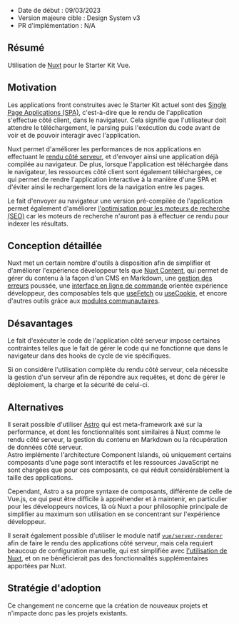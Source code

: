 - Date de début : 09/03/2023
- Version majeure cible : Design System v3
- PR d'implémentation : N/A

## Résumé

Utilisation de [Nuxt][Nuxt] pour le Starter Kit Vue.

## Motivation

Les applications front construites avec le Starter Kit actuel sont des [Single Page Applications (SPA)][SPA], c'est-à-dire que le rendu de l'application s'effectue côté client, dans le navigateur.
Cela signifie que l'utilisateur doit attendre le téléchargement, le parsing puis l'exécution du code avant de voir et de pouvoir interagir avec l'application.

Nuxt permet d'améliorer les performances de nos applications en effectuant le [rendu côté serveur][SSR], et d'envoyer ainsi une application déjà compilée au navigateur.
De plus, lorsque l'application est téléchargée dans le navigateur, les ressources côté client sont également téléchargées, ce qui permet de rendre l'application interactive à la manière d'une SPA et d'éviter ainsi le rechargement lors de la navigation entre les pages.

Le fait d'envoyer au navigateur une version pré-compilée de l'application permet également d'améliorer [l'optimisation pour les moteurs de recherche (SEO)][SEO] car les moteurs de recherche n'auront pas à effectuer ce rendu pour indexer les résultats.

## Conception détaillée

Nuxt met un certain nombre d'outils à disposition afin de simplifier et d'améliorer l'expérience développeur tels que [Nuxt Content][Nuxt Content], qui permet de gérer du contenu à la façon d'un CMS en Markdown, une [gestion des erreurs][Nuxt Error Handling] poussée, une [interface en ligne de commande][Nuxi] orientée expérience développeur, des composables tels que [useFetch][Nuxt useFetch] ou [useCookie][Nuxt useCookie], et encore d'autres outils grâce aux [modules communautaires][Nuxt Modules].

## Désavantages

Le fait d'exécuter le code de l'application côté serveur impose certaines contraintes telles que le fait de gérer le code qui ne fonctionne que dans le navigateur dans des hooks de cycle de vie spécifiques.

Si on considère l'utilisation complète du rendu côté serveur, cela nécessite la gestion d'un serveur afin de répondre aux requêtes, et donc de gérer le déploiement, la charge et la sécurité de celui-ci.

## Alternatives

Il serait possible d'utiliser [Astro][Astro] qui est meta-framework axé sur la performance, et dont les fonctionnalités sont similaires à Nuxt comme le rendu côté serveur, la gestion du contenu en Markdown ou la récupération de données côté serveur.<br>
Astro implémente l'architecture Component Islands, où uniquement certains composants d'une page sont interactifs et les ressources JavaScript ne sont chargées que pour ces composants, ce qui réduit considérablement la taille des applications.

Cependant, Astro a sa propre syntaxe de composants, différente de celle de Vue.js, ce qui peut être difficile à appréhender et à maintenir, en particulier pour les développeurs novices, là où Nuxt a pour philosophie principale de simplifier au maximum son utilisation en se concentrant sur l'expérience développeur.

Il serait également possible d'utiliser le module natif [`vue/server-renderer`][Vue SSR] afin de faire le rendu des applications côté serveur, mais cela requiert beaucoup de configuration manuelle, qui est simplifiée avec [l'utilisation de Nuxt][Vue SSR Nuxt], et on ne bénéficierait pas des fonctionnalités supplémentaires apportées par Nuxt.

## Stratégie d'adoption

Ce changement ne concerne que la création de nouveaux projets et n'impacte donc pas les projets existants.

[Nuxt]: https://v3.nuxtjs.org/
[SPA]: https://developer.mozilla.org/fr/docs/Glossary/SPA
[SSR]: https://web.dev/rendering-on-the-web/#server-rendering
[SEO]: https://developer.mozilla.org/fr/docs/Glossary/SEO
[Vue SSR]: https://vuejs.org/guide/scaling-up/ssr.html#rendering-an-app
[Vue SSR Nuxt]: https://vuejs.org/guide/scaling-up/ssr.html#nuxt
[Nuxt Content]: https://content.nuxtjs.org/
[Nuxt Modules]: https://nuxt.com/modules
[Nuxt Error Handling]: https://nuxt.com/docs/getting-started/error-handling
[Nuxi]: https://nuxt.com/docs/api/commands/add
[Nuxt useFetch]: https://nuxt.com/docs/api/composables/use-fetch
[Nuxt useCookie]: https://nuxt.com/docs/api/composables/use-cookie
[Astro]: https://astro.build/
